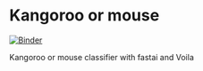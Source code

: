 # Kangoroo or mouse

[![Binder](https://mybinder.org/badge_logo.svg)](https://mybinder.org/v2/gh/JoseAntonioGuerrero/fastai_kangaroo_mouse/HEAD?urlpath=%2FKangaroo_or_mouse_classifier.ipynb)

Kangoroo or mouse classifier with fastai and Voila
